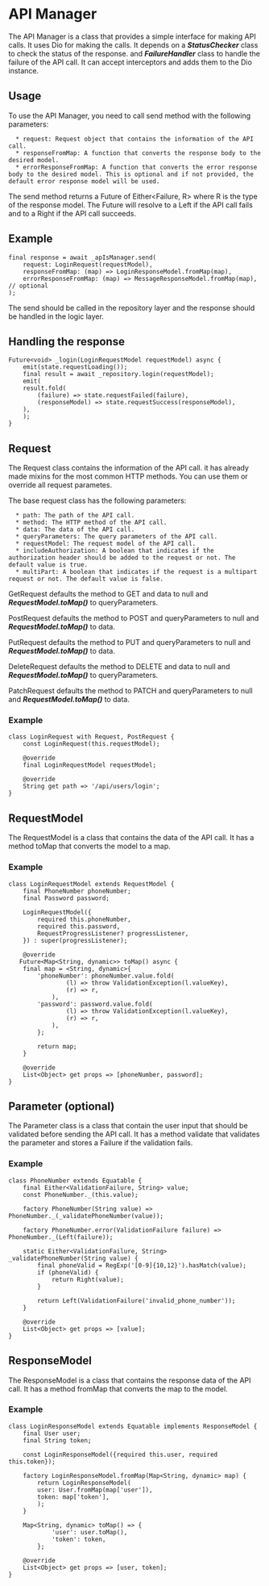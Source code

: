 # API Manager

The API Manager is a class that provides a simple interface for making API calls. It uses Dio for making the calls. It depends on a **_StatusChecker_** class to check the status of the response. and **_FailureHandler_** class to handle the failure of the API call. It can accept interceptors and adds them to the Dio instance.

## Usage

To use the API Manager, you need to call send method with the following parameters:

      * request: Request object that contains the information of the API call.
      * responseFromMap: A function that converts the response body to the desired model.
      * errorResponseFromMap: A function that converts the error response body to the desired model. This is optional and if not provided, the default error response model will be used.

The send method returns a Future of Either<Failure, R> where R is the type of the response model. The Future will resolve to a Left<Failure> if the API call fails and to a Right<R> if the API call succeeds.

## Example

    final response = await _apIsManager.send(
        request: LoginRequest(requestModel),
        responseFromMap: (map) => LoginResponseModel.fromMap(map),
        errorResponseFromMap: (map) => MessageResponseModel.fromMap(map), // optional
    );

The send should be called in the repository layer and the response should be handled in the logic layer.

## Handling the response

    Future<void> _login(LoginRequestModel requestModel) async {
        emit(state.requestLoading());
        final result = await _repository.login(requestModel);
        emit(
        result.fold(
            (failure) => state.requestFailed(failure),
            (responseModel) => state.requestSuccess(responseModel),
        ),
        );
    }

## Request

The Request class contains the information of the API call. it has already made mixins for the most common HTTP methods. You can use them or override all request parametes.

The base request class has the following parameters:

      * path: The path of the API call.
      * method: The HTTP method of the API call.
      * data: The data of the API call.
      * queryParameters: The query parameters of the API call.
      * requestModel: The request model of the API call.
      * includeAuthorization: A boolean that indicates if the authorization header should be added to the request or not. The default value is true.
      * multiPart: A boolean that indicates if the request is a multipart request or not. The default value is false.

GetRequest defaults the method to GET and data to null and **_RequestModel.toMap()_** to queryParameters.

PostRequest defaults the method to POST and queryParameters to null and **_RequestModel.toMap()_** to data.

PutRequest defaults the method to PUT and queryParameters to null and **_RequestModel.toMap()_** to data.

DeleteRequest defaults the method to DELETE and data to null and **_RequestModel.toMap()_** to queryParameters.

PatchRequest defaults the method to PATCH and queryParameters to null and **_RequestModel.toMap()_** to data.

### Example

    class LoginRequest with Request, PostRequest {
        const LoginRequest(this.requestModel);

        @override
        final LoginRequestModel requestModel;

        @override
        String get path => '/api/users/login';
    }

## RequestModel

The RequestModel is a class that contains the data of the API call. It has a method toMap that converts the model to a map.

### Example

    class LoginRequestModel extends RequestModel {
        final PhoneNumber phoneNumber;
        final Password password;

        LoginRequestModel({
            required this.phoneNumber,
            required this.password,
            RequestProgressListener? progressListener,
        }) : super(progressListener);

        @override
       Future<Map<String, dynamic>> toMap() async {
        final map = <String, dynamic>{
            'phoneNumber': phoneNumber.value.fold(
                    (l) => throw ValidationException(l.valueKey),
                    (r) => r,
                ),
            'password': password.value.fold(
                    (l) => throw ValidationException(l.valueKey),
                    (r) => r,
                ),
            };
    
            return map;
        }

        @override
        List<Object> get props => [phoneNumber, password];
    }

## Parameter (optional)

The Parameter class is a class that contain the user input that should be validated before sending the API call. It has a method validate that validates the parameter and stores a Failure if the validation fails.

### Example

    class PhoneNumber extends Equatable {
        final Either<ValidationFailure, String> value;
        const PhoneNumber._(this.value);

        factory PhoneNumber(String value) =>  PhoneNumber._(_validatePhoneNumber(value));
        
        factory PhoneNumber.error(ValidationFailure failure) => PhoneNumber._(Left(failure));

        static Either<ValidationFailure, String> _validatePhoneNumber(String value) {
            final phoneValid = RegExp('[0-9]{10,12}').hasMatch(value);
            if (phoneValid) {
                return Right(value);
            }

            return Left(ValidationFailure('invalid_phone_number'));
        }

        @override
        List<Object> get props => [value];
    }

## ResponseModel

The ResponseModel is a class that contains the response data of the API call. It has a method fromMap that converts the map to the model.

### Example

    class LoginResponseModel extends Equatable implements ResponseModel {
        final User user;
        final String token;

        const LoginResponseModel({required this.user, required this.token});

        factory LoginResponseModel.fromMap(Map<String, dynamic> map) {
            return LoginResponseModel(
            user: User.fromMap(map['user']),
            token: map['token'],
            );
        }

        Map<String, dynamic> toMap() => {
                'user': user.toMap(),
                'token': token,
            };

        @override
        List<Object> get props => [user, token];
    }

